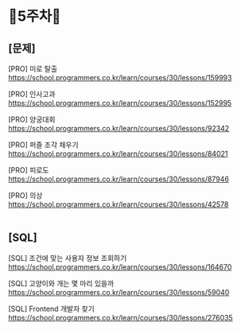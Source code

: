 # 📌5주차📌
## [문제]
[PRO] 미로 탈출</br>
https://school.programmers.co.kr/learn/courses/30/lessons/159993

[PRO] 인사고과</br>
https://school.programmers.co.kr/learn/courses/30/lessons/152995

[PRO] 양궁대회</br>
https://school.programmers.co.kr/learn/courses/30/lessons/92342

[PRO] 퍼즐 조각 채우기</br>
https://school.programmers.co.kr/learn/courses/30/lessons/84021

[PRO] 피로도</br>
https://school.programmers.co.kr/learn/courses/30/lessons/87946

[PRO] 의상</br>
https://school.programmers.co.kr/learn/courses/30/lessons/42578
</br></br>

## [SQL]
[SQL] 조건에 맞는 사용자 정보 조회하기</br>
https://school.programmers.co.kr/learn/courses/30/lessons/164670

[SQL] 고양이와 개는 몇 마리 있을까</br>
https://school.programmers.co.kr/learn/courses/30/lessons/59040

[SQL] Frontend 개발자 찾기</br>
https://school.programmers.co.kr/learn/courses/30/lessons/276035